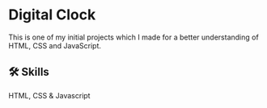 
# Digital Clock

This is one of my initial projects which I made for a better understanding of HTML, CSS and JavaScript.


## 🛠 Skills
HTML, CSS & Javascript

